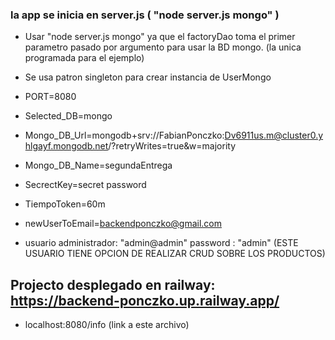 
### la app se inicia en server.js ( "node server.js mongo" )

* Usar "node server.js mongo" ya que el factoryDao toma el primer parametro pasado por argumento para usar la BD mongo. (la unica programada para el ejemplo)

* Se usa patron singleton para crear instancia de UserMongo

* PORT=8080
* Selected_DB=mongo
* Mongo_DB_Url=mongodb+srv://FabianPonczko:Dv6911us.m@cluster0.yhlgayf.mongodb.net/?retryWrites=true&w=majority
* Mongo_DB_Name=segundaEntrega
* SecrectKey=secret password
* TiempoToken=60m
* newUserToEmail=backendponczko@gmail.com

* usuario administrador: "admin@admin"  password : "admin"
(ESTE USUARIO TIENE OPCION DE REALIZAR CRUD SOBRE LOS PRODUCTOS)

## Projecto desplegado en railway: https://backend-ponczko.up.railway.app/

* localhost:8080/info  (link a este archivo)